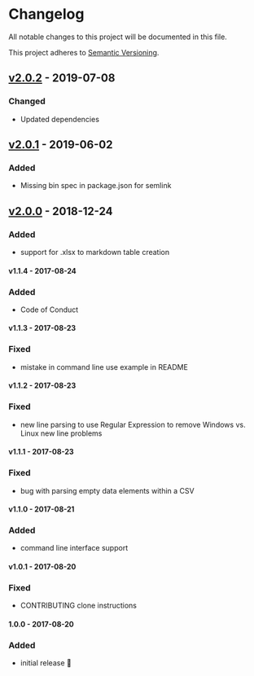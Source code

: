# Changelog
All notable changes to this project will be documented in this file.

This project adheres to [Semantic Versioning](https://semver.org/spec/v2.0.0.html).

## [v2.0.2] - 2019-07-08
### Changed
- Updated dependencies

## [v2.0.1] - 2019-06-02
### Added
- Missing bin spec in package.json for semlink

## [v2.0.0] - 2018-12-24
### Added
- support for .xlsx to markdown table creation

#### v1.1.4 - 2017-08-24
### Added
- Code of Conduct

#### v1.1.3 - 2017-08-23
### Fixed
- mistake in command line use example in README

#### v1.1.2 - 2017-08-23
### Fixed
- new line parsing to use Regular Expression to remove Windows vs. Linux new line problems

#### v1.1.1 - 2017-08-23
### Fixed
- bug with parsing empty data elements within a CSV

#### v1.1.0 - 2017-08-21
### Added
- command line interface support

#### v1.0.1 - 2017-08-20
### Fixed
- CONTRIBUTING clone instructions

#### 1.0.0 - 2017-08-20
### Added
- initial release :tada:

[v2.0.2]: https://github.com/cujarrett/markdown-tables/compare/v2.0.1...v2.0.2
[v2.0.1]: https://github.com/cujarrett/markdown-tables/compare/v2.0.0...v2.0.1
[v2.0.0]: https://github.com/cujarrett/markdown-tables/releases/tag/v2.0.0
